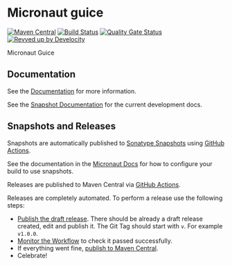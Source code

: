 # Micronaut guice

[![Maven Central](https://img.shields.io/maven-central/v/io.micronaut.guice/micronaut-guice.svg?label=Maven%20Central)](https://search.maven.org/search?q=g:%22io.micronaut.project-template%22%20AND%20a:%22micronaut-project-template%22)
[![Build Status](https://github.com/micronaut-projects/micronaut-guice/workflows/Java%20CI/badge.svg)](https://github.com/micronaut-projects/micronaut-project-template/actions)
[![Quality Gate Status](https://sonarcloud.io/api/project_badges/measure?project=micronaut-projects_micronaut-guice&metric=alert_status)](https://sonarcloud.io/summary/new_code?id=micronaut-projects_micronaut-template)
[![Revved up by Develocity](https://img.shields.io/badge/Revved%20up%20by-Develocity-06A0CE?logo=Gradle&labelColor=02303A)](https://ge.micronaut.io/scans)

Micronaut Guice

## Documentation

See the [Documentation](https://micronaut-projects.github.io/micronaut-guice/latest/guide/) for more information.

See the [Snapshot Documentation](https://micronaut-projects.github.io/micronaut-guice/snapshot/guide/) for the current development docs.

## Snapshots and Releases

Snapshots are automatically published to [Sonatype Snapshots](https://s01.oss.sonatype.org/content/repositories/snapshots/io/micronaut/) using [GitHub Actions](https://github.com/micronaut-projects/micronaut-guice/actions).

See the documentation in the [Micronaut Docs](https://docs.micronaut.io/latest/guide/index.html#usingsnapshots) for how to configure your build to use snapshots.

Releases are published to Maven Central via [GitHub Actions](https://github.com/micronaut-projects/micronaut-guice/actions).

Releases are completely automated. To perform a release use the following steps:

* [Publish the draft release](https://github.com/micronaut-projects/micronaut-guice/releases). There should be already a draft release created, edit and publish it. The Git Tag should start with `v`. For example `v1.0.0`.
* [Monitor the Workflow](https://github.com/micronaut-projects/micronaut-guice/actions?query=workflow%3ARelease) to check it passed successfully.
* If everything went fine, [publish to Maven Central](https://github.com/micronaut-projects/micronaut-guice/actions?query=workflow%3A"Maven+Central+Sync").
* Celebrate!
